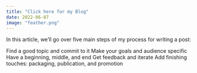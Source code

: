 ```yaml
---
title: "Click here for my Blog"
date: 2022-06-07
image: "feather.png"
---
```

In this article, we’ll go over five main steps of my process for writing a post:

Find a good topic and commit to it
Make your goals and audience specific
Have a beginning, middle, and end
Get feedback and iterate
Add finishing touches: packaging, publication, and promotion
